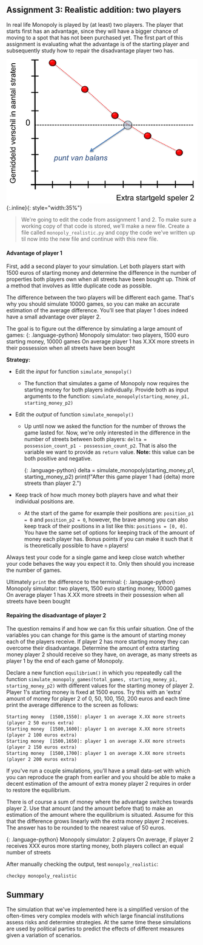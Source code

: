 ## Assignment 3: Realistic addition: two players

In real life Monopoly is played by (at least) two players. The player that starts first has an advantage, since they will have a bigger chance of moving to a spot that has not been purchased yet. The first part of this assignment is evaluating what the advantage is of the starting player and subsequently study how to repair the disadvantage player two has.

![](Balans.png){:.inline}{: style="width:35%"}

> We're going to edit the code from assignment 1 and 2. To make sure a working copy of that code is stored, we'll make a new file. Create a file called `monopoly_realistic.py` and copy the code we've written up til now into the new file and continue with this new file.

#### Advantage of player 1

First, add a second player to your simulation. Let both players start with 1500 euros of starting money and determine the difference in the number of properties both players own when all streets have been bought up. Think of a method that involves as little duplicate code as possible.

The difference between the two players will be different each game. That's why you should simulate 10000 games, so you can make an accurate estimation of the average difference. You'll see that player 1 does indeed have a small advantage over player 2.

The goal is to figure out the difference by simulating a large amount of games:
{: .language-python}
    Monopoly simulator: two players, 1500 euro starting money, 10000 games
    On average player 1 has X.XX more streets in their possession when all streets have been bought


**Strategy:**

  * Edit the *input* for function `simulate_monopoly()`
      - The function that simulates a game of Monopoly now requires the starting money for both players individually. Provide both as input arguments to the function:
      `simulate_monopoly(starting_money_p1, starting_money_p2)`

  * Edit the *output* of function `simulate_monopoly()`

    - Up until now we asked the function for the number of throws the game lasted for. Now, we're only interested in the difference in the number of streets between both players: `delta = possession_count_p1 - possession_count_p2`. That is also the variable we want to provide as `return` value. **Note:** this value can be both positive and negative.

      {: .language-python}
          delta = simulate_monopoly(starting_money_p1, starting_money_p2)
          print(f"After this game player 1 had {delta} more streets than player 2.")

  * Keep track of how much money both players have and what their individual positions are.

    * At the start of the game for example their positions are: `position_p1 = 0` and `position_p2 = 0`, however, the brave among you can also keep track of their positions in a list like this: `positions = [0, 0]`. You have the same set of options for keeping track of the amount of money each player has. Bonus points if you can make it such that it is theoretically possible to have `n` players!

Always test your code for a single game and keep close watch whether your code behaves the way you expect it to. Only then should you increase the number of games.

Ultimately `print` the difference to the terminal:
{: .language-python}
    Monopoly simulator: two players, 1500 euro starting money, 10000 games
    On average player 1 has X.XX more streets in their possession when all streets have been bought

#### Repairing the disadvantage of player 2

The question remains if and how we can fix this unfair situation. One of the variables you can change for this game is the amount of starting money each of the players receive. If player 2 has more starting money they can overcome their disadvantage. Determine the amount of extra starting money player 2 should receive so they have, on average, as many streets as player 1 by the end of each game of Monopoly.

Declare a new function `equilibrium()` in which you repeatedly call the function `simulate_monopoly_games(total_games, starting_money_p1, starting_money_p2)` with different values for the starting money of player 2. Player 1's starting money is fixed at 1500 euros. Try this with an 'extra' amount of money for player 2 of 0, 50, 100, 150, 200 euros and each time print the average difference to the screen as follows:

    Starting money  [1500,1550]: player 1 on average X.XX more streets (player 2 50 euros extra)
    Starting money  [1500,1600]: player 1 on average X.XX more streets (player 2 100 euros extra)
    Starting money  [1500,1650]: player 1 on average X.XX more streets (player 2 150 euros extra)
    Starting money  [1500,1700]: player 1 on average X.XX more streets (player 2 200 euros extra)

If you've run a couple simulations, you'll have a small data-set with which you can reproduce the graph from earlier and you should be able to make a decent estimation of the amount of extra money player 2 requires in order to restore the equilibrium.

There is of course a sum of money where the advantage switches towards player 2. Use that amount (and the amount before that) to make an estimation of the amount where the equilibrium is situated. Assume for this that the difference grows linearly with the extra money player 2 receives. The answer has to be rounded to the nearest value of 50 euros.

{: .language-python}
    Monopoly simulator: 2 players
    On average, if player 2 receives XXX euros more starting money, both players collect an equal number of streets

After manually checking the output, test `monopoly_realistic`:

    checkpy monopoly_realistic

## Summary

The simulation that we've implemented here is a simplified version of the often-times very complex models with which large financial institutions assess risks and determine strategies. At the same time these simulations are used by political parties to predict the effects of different measures given a variation of scenarios.
